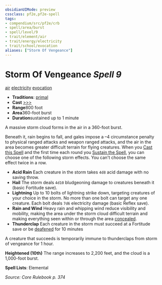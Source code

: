 ```yaml
---
obsidianUIMode: preview
cssclass: pf2e,pf2e-spell
tags:
- compendium/src/pf2e/crb
- spell/area/burst
- spell/level/9
- trait/element/air
- trait/energy/electricity
- trait/school/evocation
aliases: ["Storm Of Vengeance"]
---
```

# Storm Of Vengeance *Spell 9*   
[air](air.md)  [electricity](electricity.md)  [evocation](evocation.md)  

- **Traditions**: [primal](primal.md)
- **Cast** [>>>](chapter-9-playing-the-game.md#Actions "Three-Action") 
- **Range**800 foot
- **Area**360-foot burst
- **Duration**sustained up to 1 minute

A massive storm cloud forms in the air in a 360-foot burst.

Beneath it, rain begins to fall, and gales impose a –4 circumstance penalty to physical ranged attacks and weapon ranged attacks, and the air in the area becomes greater difficult terrain for flying creatures. When you [Cast this Spell](cast-a-spell.md) and the first time each round you [Sustain the Spell](sustain-a-spell.md), you can choose one of the following storm effects. You can't choose the same effect twice in a row.

- **Acid Rain** Each creature in the storm takes `4d8` acid damage with no saving throw.
- **Hail** The storm deals `4d10` bludgeoning damage to creatures beneath it (basic Fortitude save).
- **Lightning** Up to 10 bolts of lightning strike down, targeting creatures of your choice in the storm. No more than one bolt can target any one creature. Each bolt deals `7d6` electricity damage (basic Reflex save).
- **Rain and Wind** Heavy rain and whipping wind reduce visibility and mobility, making the area under the storm cloud difficult terrain and making everything seen within or through the area [concealed](conditions.md#Concealed).
- **Thunderclap** Each creature in the storm must succeed at a Fortitude save or be [deafened](conditions.md#Deafened) for 10 minutes

A creature that succeeds is temporarily immune to thunderclaps from storm of vengeance for 1 hour.

**Heightened (10th)** The range increases to 2,200 feet, and the cloud is a 1,000-foot burst.

**Spell Lists**: Elemental

*Source: Core Rulebook p. 374*